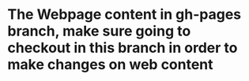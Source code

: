 # The Webpage content in gh-pages branch, make sure going to checkout in this branch in order to make changes on web content 

